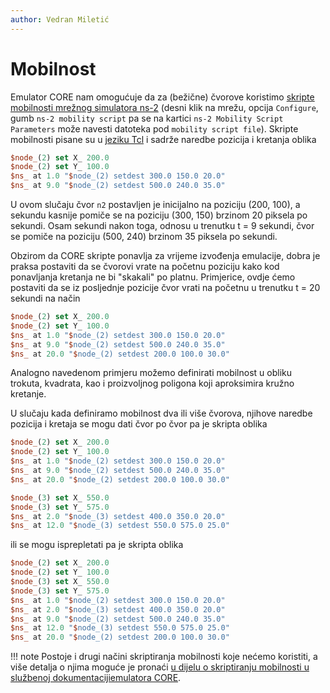 ```yaml
---
author: Vedran Miletić
---
```


# Mobilnost

Emulator CORE nam omogućuje da za (bežične) čvorove koristimo [skripte mobilnosti mrežnog simulatora ns-2](https://www.isi.edu/nsnam/ns/doc/node172.html) (desni klik na mrežu, opcija `Configure`, gumb `ns-2 mobility script` pa se na kartici `ns-2 Mobility Script Parameters` može navesti datoteka pod `mobility script file`). Skripte mobilnosti pisane su u [jeziku Tcl](https://www.tcl-lang.org/) i sadrže naredbe pozicija i kretanja oblika

``` tcl
$node_(2) set X_ 200.0
$node_(2) set Y_ 100.0
$ns_ at 1.0 "$node_(2) setdest 300.0 150.0 20.0"
$ns_ at 9.0 "$node_(2) setdest 500.0 240.0 35.0"
```

U ovom slučaju čvor `n2` postavljen je inicijalno na poziciju (200, 100), a sekundu kasnije pomiče se na poziciju (300, 150) brzinom 20 piksela po sekundi. Osam sekundi nakon toga, odnosu u trenutku t = 9 sekundi, čvor se pomiče na poziciju (500, 240) brzinom 35 piksela po sekundi.

Obzirom da CORE skripte ponavlja za vrijeme izvođenja emulacije, dobra je praksa postaviti da se čvorovi vrate na početnu poziciju kako kod ponavljanja kretanja ne bi "skakali" po platnu. Primjerice, ovdje ćemo postaviti da se iz posljednje pozicije čvor vrati na početnu u trenutku t = 20 sekundi na način

``` tcl
$node_(2) set X_ 200.0
$node_(2) set Y_ 100.0
$ns_ at 1.0 "$node_(2) setdest 300.0 150.0 20.0"
$ns_ at 9.0 "$node_(2) setdest 500.0 240.0 35.0"
$ns_ at 20.0 "$node_(2) setdest 200.0 100.0 30.0"
```

Analogno navedenom primjeru možemo definirati mobilnost u obliku trokuta, kvadrata, kao i proizvoljnog poligona koji aproksimira kružno kretanje.

U slučaju kada definiramo mobilnost dva ili više čvorova, njihove naredbe pozicija i kretaja se mogu dati čvor po čvor pa je skripta oblika

``` tcl
$node_(2) set X_ 200.0
$node_(2) set Y_ 100.0
$ns_ at 1.0 "$node_(2) setdest 300.0 150.0 20.0"
$ns_ at 9.0 "$node_(2) setdest 500.0 240.0 35.0"
$ns_ at 20.0 "$node_(2) setdest 200.0 100.0 30.0"

$node_(3) set X_ 550.0
$node_(3) set Y_ 575.0
$ns_ at 2.0 "$node_(3) setdest 400.0 350.0 20.0"
$ns_ at 12.0 "$node_(3) setdest 550.0 575.0 25.0"
```

ili se mogu isprepletati pa je skripta oblika

``` tcl
$node_(2) set X_ 200.0
$node_(2) set Y_ 100.0
$node_(3) set X_ 550.0
$node_(3) set Y_ 575.0
$ns_ at 1.0 "$node_(2) setdest 300.0 150.0 20.0"
$ns_ at 2.0 "$node_(3) setdest 400.0 350.0 20.0"
$ns_ at 9.0 "$node_(2) setdest 500.0 240.0 35.0"
$ns_ at 12.0 "$node_(3) setdest 550.0 575.0 25.0"
$ns_ at 20.0 "$node_(2) setdest 200.0 100.0 30.0"
```

!!! note
    Postoje i drugi načini skriptiranja mobilnosti koje nećemo koristiti, a više detalja o njima moguće je pronaći [u dijelu o skriptiranju mobilnosti u službenoj dokumentacijiemulatora CORE](https://coreemu.github.io/core/gui.html#mobility-scripting).
